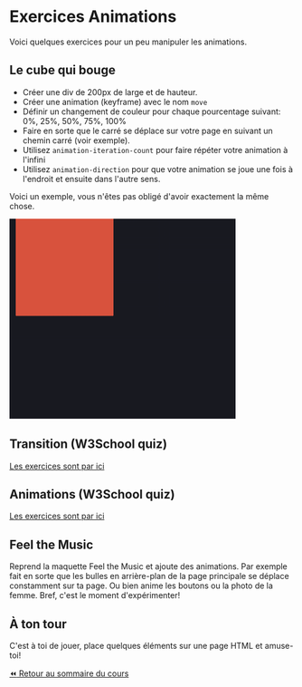# Exercices Animations

Voici quelques exercices pour un peu manipuler les animations.

## Le cube qui bouge

- Créer une div de 200px de large et de hauteur.
- Créer une animation (keyframe) avec le nom `move`
- Définir un changement de couleur pour chaque pourcentage suivant: 0%, 25%, 50%, 75%, 100%
- Faire en sorte que le carré se déplace sur votre page en suivant un chemin carré (voir exemple).
- Utilisez `animation-iteration-count` pour faire répéter votre animation à l'infini
- Utilisez `animation-direction` pour que votre animation se joue une fois à l'endroit et ensuite dans l'autre sens.

Voici un exemple, vous n'êtes pas obligé d'avoir exactement la même chose.

![ex-carre-anim](./img/05/anim_ex.gif)

## Transition (W3School quiz)

[Les exercices sont par ici](https://www.w3schools.com/css/exercise.asp?filename=exercise_css3_transitions1)

## Animations (W3School quiz)

[Les exercices sont par ici](https://www.w3schools.com/css/exercise.asp?filename=exercise_css3_animations1)

## Feel the Music

Reprend la maquette Feel the Music et ajoute des animations. Par exemple fait en sorte que les bulles en arrière-plan de la page principale se déplace constamment sur ta page. Ou bien anime les boutons ou la photo de la femme. Bref, c'est le moment d'expérimenter!

## À ton tour

C'est à toi de jouer, place quelques éléments sur une page HTML et amuse-toi!

[:rewind: Retour au sommaire du cours](./README.md#table-des-matières)
